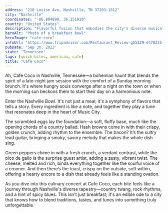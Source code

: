 ```yaml
---
address: "210 Louise Ave, Nashville, TN 37203-1812"
city: "Nashville"
coordinates: "-86.804890, 36.151910"
country: "United States"
description: "Flavorful fusion that embodies the city's diverse musical roots"
heroAlt: "Photo of a breakfast bowl"
heroImage: "cafe-coco"
infoUrl: "https://www.tripadvisor.com/Restaurant_Review-g55229-d478225-Reviews-Cafe_Coco-Nashville_Davidson_County_Tennessee.html"
pubDate: "Sep 30, 2023"
state: "Tennessee"
tags: [quick-bites, american, cafe]
title: "Cafe Coco"
---
```


Ah, Cafe Coco in Nashville, Tennessee—a bohemian haunt that blends the spirit of a late-night jam session with the comfort of a Sunday morning brunch. It's where hungry souls converge after a night on the town or when the morning sun beckons them to start their day on a harmonious note.

Enter the Nashville Bowl. It's not just a meal; it's a symphony of flavors that tells a story. Every ingredient is like a note, and together they play a tune that resonates deep in the heart of Music City.

The scrambled eggs lay the foundation—a soft, fluffy base, much like the opening chords of a country ballad. Hash browns come in with their crispy, golden crunch, adding rhythm to the ensemble. The bacon? It’s the sultry lead guitar, bringing a smoky, savory melody that makes the whole dish sing.

Green peppers chime in with a fresh crunch, a verdant contrast, while the pico de gallo is the surprise guest artist, adding a zesty, vibrant twist. The cheese, melted and rich, binds everything together like the soulful voice of a crooner. And then there’s the toast, crispy on the outside, soft within, offering a hearty encore to a dish that already feels like a standing ovation.

As you dive into this culinary concert at Cafe Coco, each bite feels like a journey through Nashville's diverse tapestry—country twang, rock rhythms, and a hint of spicy blues. This isn't just breakfast; it's an edible ode to a city that knows how to blend traditions, tastes, and tunes into something truly unforgettable.
